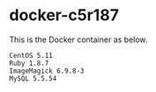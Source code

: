 # docker-c5r187

This is the Docker container as below.

```
CentOS 5.11 
Ruby 1.8.7 
ImageMagick 6.9.8-3
MySQL 5.5.54
```
